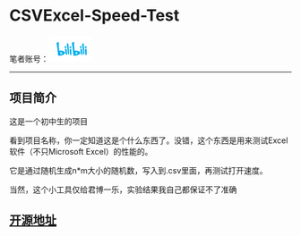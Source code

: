 # CSVExcel-Speed-Test

笔者账号：[![笔者B站](./logo.png)](https://space.bilibili.com/1512804294)

---

## 项目简介
这是一个初中生的项目

看到项目名称，你一定知道这是个什么东西了。没错，这个东西是用来测试Excel软件（不只Microsoft Excel）的性能的。

它是通过随机生成n\*m大小的随机数，写入到.csv里面，再测试打开速度。

当然，这个小工具仅给君博一乐，实验结果我自己都保证不了准确

## [开源地址](https://github.com/zmxmaigan/CSVExcel-Speed-Test)
